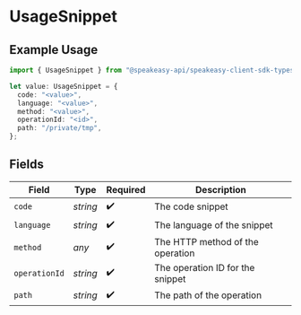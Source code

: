 # UsageSnippet

## Example Usage

```typescript
import { UsageSnippet } from "@speakeasy-api/speakeasy-client-sdk-typescript/sdk/models/shared";

let value: UsageSnippet = {
  code: "<value>",
  language: "<value>",
  method: "<value>",
  operationId: "<id>",
  path: "/private/tmp",
};
```

## Fields

| Field                            | Type                             | Required                         | Description                      |
| -------------------------------- | -------------------------------- | -------------------------------- | -------------------------------- |
| `code`                           | *string*                         | :heavy_check_mark:               | The code snippet                 |
| `language`                       | *string*                         | :heavy_check_mark:               | The language of the snippet      |
| `method`                         | *any*                            | :heavy_check_mark:               | The HTTP method of the operation |
| `operationId`                    | *string*                         | :heavy_check_mark:               | The operation ID for the snippet |
| `path`                           | *string*                         | :heavy_check_mark:               | The path of the operation        |